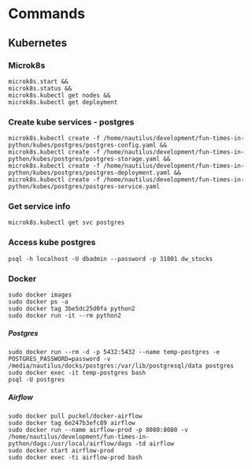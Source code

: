 # Commands

## Kubernetes

### Microk8s
```
microk8s.start &&
microk8s.status &&
microk8s.kubectl get nodes &&
microk8s.kubectl get deployment
```

### Create kube services - postgres
```
microk8s.kubectl create -f /home/nautilus/development/fun-times-in-python/kubes/postgres/postgres-config.yaml &&
microk8s.kubectl create -f /home/nautilus/development/fun-times-in-python/kubes/postgres/postgres-storage.yaml &&
microk8s.kubectl create -f /home/nautilus/development/fun-times-in-python/kubes/postgres/postgres-deployment.yaml &&
microk8s.kubectl create -f /home/nautilus/development/fun-times-in-python/kubes/postgres/postgres-service.yaml
```

### Get service info
`microk8s.kubectl get svc postgres`

### Access kube postgres
`psql -h localhost -U dbadmin --password -p 31801 dw_stocks`

### Docker
```
sudo docker images
sudo docker ps -a
sudo docker tag 3be5dc25d0fa python2
sudo docker run -it --rm python2
```

##### Postgres
```
sudo docker run --rm -d -p 5432:5432 --name temp-postgres -e POSTGRES_PASSWORD=password -v /media/nautilus/docks/postgres:/var/lib/postgresql/data postgres
sudo docker exec -it temp-postgres bash
psql -U postgres
```

##### Airflow
```
sudo docker pull puckel/docker-airflow
sudo docker tag 6e247b3efc89 airflow
sudo docker run --name airflow-prod -p 8080:8080 -v /home/nautilus/development/fun-times-in-python/dags:/usr/local/airflow/dags -td airflow 
sudo docker start airflow-prod
sudo docker exec -ti airflow-prod bash
```

